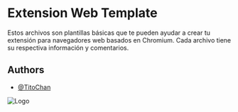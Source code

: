 
# Extension Web Template

Estos archivos son plantillas básicas que te pueden ayudar a crear tu extensión para navegadores web basados en Chromium. Cada archivo tiene su respectiva información y comentarios.


## Authors

- [@TitoChan](https://github.com/TitoChanZ)


![Logo](https://avatars.githubusercontent.com/u/100386835?v=4)
